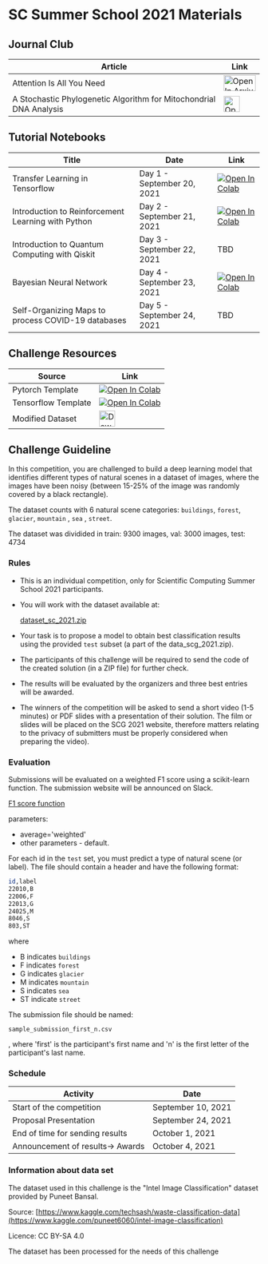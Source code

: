 # SC Summer School 2021 Materials

## Journal Club

| Article                                                            | Link |
|--------------------------------------------------------------------|------|
| Attention Is All You Need                                          |  <a href="https://arxiv.org/abs/1706.03762" target="_parent"><img src="https://upload.wikimedia.org/wikipedia/commons/a/a8/ArXiv_web.svg" width="64" height="32" alt="Open In Arxiv"/></a>     |
| A Stochastic Phylogenetic Algorithm for Mitochondrial DNA Analysis |  <a href="https://www.frontiersin.org/articles/10.3389/fgene.2019.00066/full" target="_parent"><img src="https://3718aeafc638f96f5bd6-d4a9ca15fc46ba40e71f94dec0aad28c.ssl.cf1.rackcdn.com/admin-header-logo.png" width="32" height="32" alt="Open In Genetics"/></a>    |

## Tutorial Notebooks

| Title             | Date                       | Link |
|-------------------|----------------------------|------|
| Transfer Learning in Tensorflow | Day 1 - September 20, 2021 |   <a href="https://colab.research.google.com/github/YachaySCG/summer_school_2021/blob/master/tutorial_day1_transfer_learning.ipynb" target="_parent"><img src="https://colab.research.google.com/assets/colab-badge.svg" alt="Open In Colab"/></a>   |
| Introduction to Reinforcement Learning with Python | Day 2 - September 21, 2021 |   <a href="https://colab.research.google.com/github/YachaySCG/summer_school_2021/blob/master/tutorial_day2_reinforcemen_learning.ipynb" target="_parent"><img src="https://colab.research.google.com/assets/colab-badge.svg" alt="Open In Colab"/></a>    |
| Introduction to Quantum Computing with Qiskit | Day 3 - September 22, 2021 | TBD |
| Bayesian Neural Network | Day 4 - September 23, 2021 | <a href="https://colab.research.google.com/github/YachaySCG/summer_school_2021/blob/master/tutorial_day4_bayesian_neural_network.ipynb" target="_parent"><img src="https://colab.research.google.com/assets/colab-badge.svg" alt="Open In Colab"/></a> |
| Self-Organizing Maps to process COVID-19 databases | Day 5 - September 24, 2021 |  TBD    |

## Challenge Resources

| Source              | Link |
|---------------------|------|
| Pytorch Template    | <a href="https://colab.research.google.com/github/YachaySCG/summer_school_2021/blob/master/template_pytorch_sc_2021.ipynb" target="_parent"><img src="https://colab.research.google.com/assets/colab-badge.svg" alt="Open In Colab"/></a>     |
| Tensorflow Template | <a href="https://colab.research.google.com/github/YachaySCG/summer_school_2021/blob/master/template_tensorflow_sc_2021.ipynb" target="_parent"><img src="https://colab.research.google.com/assets/colab-badge.svg" alt="Open In Colab"/></a>     |
| Modified Dataset    | <a href="https://drive.google.com/file/d/1pFWcrh9Qdn8irqognubPTjfaY1uDecFM/view?usp=sharing" target="_parent"><img src="https://cdn.icon-icons.com/icons2/2642/PNG/512/google_drive_logo_icon_159334.png" width="32" height="32" alt="Download Dataset"/></a>     |

## Challenge Guideline

In this competition, you are challenged to build a deep learning model that identifies different types of natural scenes in a dataset of images, where the images have been noisy (between 15-25% of the image was randomly covered by a black rectangle).

The dataset counts with 6 natural scene categories: `buildings`, `forest`, `glacier`, `mountain` , `sea` , `street`.

The dataset was dividided in train: 9300 images, val: 3000 images, test: 4734

### Rules

- This is an individual competition, only for Scientific Computing Summer School 2021 participants.
- You will work with the dataset available at:

    [dataset_sc_2021.zip](https://drive.google.com/file/d/1pFWcrh9Qdn8irqognubPTjfaY1uDecFM/view?usp=sharing)

- Your task is to propose a model to obtain best classification results using the provided `test` subset (a part of the data_scg_2021.zip).
- The participants of this challenge will be required to send the code of the created solution (in a ZIP file) for further check.
- The results will be evaluated by the organizers and three best entries will be awarded.
- The winners of the competition will be asked to send a short video (1-5 minutes) or PDF slides with a presentation of their solution. The film or slides will be placed on the SCG 2021 website, therefore matters relating to the privacy of submitters must be properly considered when preparing the video).

### Evaluation

Submissions will be evaluated on a weighted F1 score using a scikit-learn function. The submission website will be announced on Slack.

[F1 score function](https://scikit-learn.org/stable/modules/generated/sklearn.metrics.f1_score.html)

parameters: 

- average='weighted'
- other parameters - default.

For each id in the `test` set, you must predict a type of natural scene (or label). The file should contain a header and have the following format:

```bash
id,label
22010,B
22006,F
22013,G
24025,M
8046,S
803,ST
```

where 

- B indicates `buildings`
- F indicates `forest`
- G indicates `glacier`
- M indicates `mountain`
- S indicates `sea`
- ST indicate `street`

The submission file should be named: 

`sample_submission_first_n.csv`

, where 'first' is the participant's first name and 'n' is the first letter of the participant's last name.

### Schedule 

| Activity                         | Date               |
|----------------------------------|--------------------|
| Start of the competition         | September 10, 2021 |
| Proposal Presentation            | September 24, 2021 |
| End of time for sending results  | October 1, 2021    |
| Announcement of results-> Awards | October 4, 2021    |


### Information about data set

The dataset used in this challenge is the "Intel Image Classification" dataset provided by Puneet Bansal.

Source: [https://www.kaggle.com/techsash/waste-classification-data](https://www.kaggle.com/puneet6060/intel-image-classification)

Licence: CC BY-SA 4.0

The dataset has been processed for the needs of this challenge